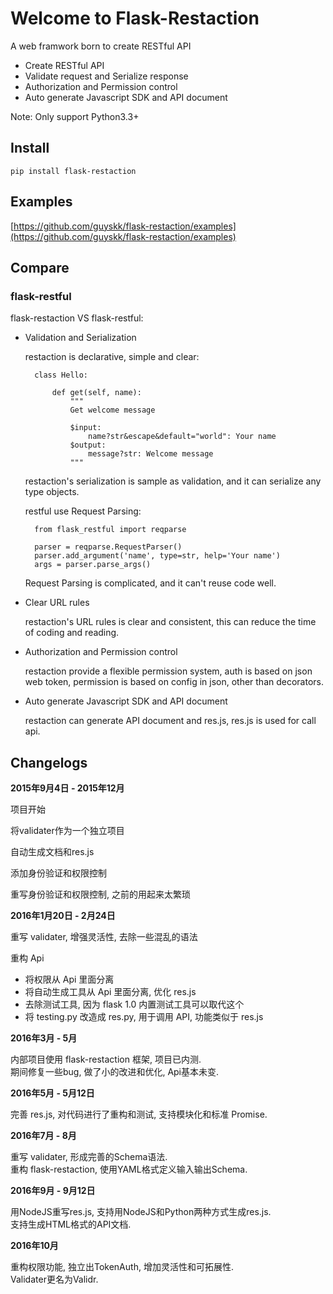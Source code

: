 # Welcome to Flask-Restaction

A web framwork born to create RESTful API

- Create RESTful API
- Validate request and Serialize response
- Authorization and Permission control
- Auto generate Javascript SDK and API document

Note: Only support Python3.3+

## Install

    pip install flask-restaction

## Examples

[https://github.com/guyskk/flask-restaction/examples](https://github.com/guyskk/flask-restaction/examples)


## Compare

### flask-restful

flask-restaction VS flask-restful:

- Validation and Serialization

    restaction is declarative, simple and clear:

        class Hello:

            def get(self, name):
                """
                Get welcome message

                $input:
                    name?str&escape&default="world": Your name
                $output:
                    message?str: Welcome message
                """

    restaction's serialization is sample as validation, and it can serialize
    any type objects.

    restful use Request Parsing:

        from flask_restful import reqparse

        parser = reqparse.RequestParser()
        parser.add_argument('name', type=str, help='Your name')
        args = parser.parse_args()

    Request Parsing is complicated, and it can't reuse code well.

- Clear URL rules

    restaction's URL rules is clear and consistent, this can reduce the time of
    coding and reading.

- Authorization and Permission control

    restaction provide a flexible permission system, auth is based on json web token, 
    permission is based on config in json, other than decorators.

- Auto generate Javascript SDK and API document

    restaction can generate API document and res.js, res.js is used for call api.

    
## Changelogs

**2015年9月4日 - 2015年12月**

项目开始

将validater作为一个独立项目

自动生成文档和res.js

添加身份验证和权限控制

重写身份验证和权限控制, 之前的用起来太繁琐


**2016年1月20日 - 2月24日**

重写 validater, 增强灵活性, 去除一些混乱的语法

重构 Api

- 将权限从 Api 里面分离
- 将自动生成工具从 Api 里面分离, 优化 res.js
- 去除测试工具, 因为 flask 1.0 内置测试工具可以取代这个
- 将 testing.py 改造成 res.py, 用于调用 API, 功能类似于 res.js

**2016年3月 - 5月**

内部项目使用 flask-restaction 框架, 项目已内测.  
期间修复一些bug, 做了小的改进和优化, Api基本未变.  

**2016年5月 - 5月12日**

完善 res.js, 对代码进行了重构和测试, 支持模块化和标准 Promise.

**2016年7月 - 8月**

重写 validater, 形成完善的Schema语法.  
重构 flask-restaction, 使用YAML格式定义输入输出Schema.

**2016年9月 - 9月12日**

用NodeJS重写res.js, 支持用NodeJS和Python两种方式生成res.js.  
支持生成HTML格式的API文档.

**2016年10月**

重构权限功能, 独立出TokenAuth, 增加灵活性和可拓展性.  
Validater更名为Validr.
